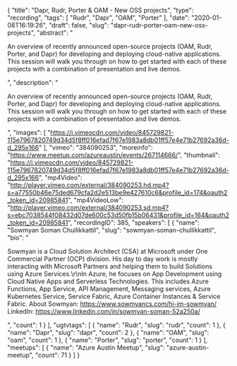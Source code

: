 {
  "title": "Dapr, Rudr, Porter & OAM - New OSS projects",
  "type": "recording",
  "tags": [
    "Rudr",
    "Dapr",
    "OAM",
    "Porter"
  ],
  "date": "2020-01-08T16:19:26",
  "draft": false,
  "slug": "dapr-rudr-porter-oam-new-oss-projects",
  "abstract": "<p>An overview of recently announced open-source projects (OAM, Rudr, Porter, and Dapr) for developing and deploying cloud-native applications. This session will walk you through on how to get started with each of these projects with a combination of presentation and live demos.</p>",
  "description": "<p>An overview of recently announced open-source projects (OAM, Rudr, Porter, and Dapr) for developing and deploying cloud-native applications. This session will walk you through on how to get started with each of these projects with a combination of presentation and live demos.</p>",
  "images": [
    "https://i.vimeocdn.com/video/845729821-115e7967820749d34d5f8ff016efad7f67e1983a8db01ff57e4e71b27692a36d-d_295x166"
  ],
  "vimeo": "384090253",
  "moreinfo": "https://www.meetup.com/azureaustin/events/267114666/",
  "thumbnail": "https://i.vimeocdn.com/video/845729821-115e7967820749d34d5f8ff016efad7f67e1983a8db01ff57e4e71b27692a36d-d_295x166",
  "mp4Video": "http://player.vimeo.com/external/384090253.hd.mp4?s=a77550b46e75ded679cfa2d2e513be9e427610c6&profile_id=174&oauth2_token_id=20985841",
  "mp4VideoLow": "http://player.vimeo.com/external/384090253.sd.mp4?s=ebc7038544f08432d07de600c53d50fb15b06431&profile_id=164&oauth2_token_id=20985841",
  "recordingID": 385,
  "speakers": [
    {
      "name": "Sowmyan Soman Chullikkattil",
      "slug": "sowmyan-soman-chullikkattil",
      "bio": "<p>Sowmyan is a Cloud Solution Architect (CSA) at Microsoft under One Commercial Partner (OCP) division. His day to day work is mostly interacting with Microsoft Partners and helping them to build Solutions using Azure Services.\r\nIn Azure, he focuses on App Development using Cloud Native Apps and Serverless Technologies. This includes Azure Functions, App Service, API Management, Messaging services, Azure Kubernetes Service, Service Fabric, Azure Container Instances & Service Fabric. About Sowmyan: https://www.sowmyancs.com/hi-im-sowmyan/ LinkedIn: https://www.linkedin.com/in/sowmyan-soman-52a250a/</p>",
      "count": 1
    }
  ],
  "ugtvtags": [
    {
      "name": "Rudr",
      "slug": "rudr",
      "count": 1
    },
    {
      "name": "Dapr",
      "slug": "dapr",
      "count": 2
    },
    {
      "name": "OAM",
      "slug": "oam",
      "count": 1
    },
    {
      "name": "Porter",
      "slug": "porter",
      "count": 1
    }
  ],
  "meetups": [
    {
      "name": "Azure Austin Meetup",
      "slug": "azure-austin-meetup",
      "count": 71
    }
  ]
}